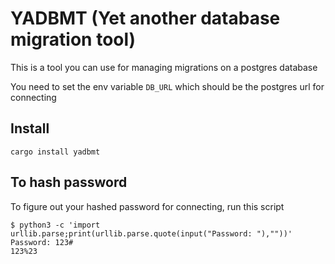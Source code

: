 # YADBMT (Yet another database migration tool)

This is a tool you can use for managing migrations on a postgres database

You need to set the env variable `DB_URL` which should be the postgres url for connecting


## Install
`cargo install yadbmt`

## To hash password

To figure out your hashed password for connecting, run this script

```
$ python3 -c 'import urllib.parse;print(urllib.parse.quote(input("Password: "),""))'
Password: 123#
123%23
```
